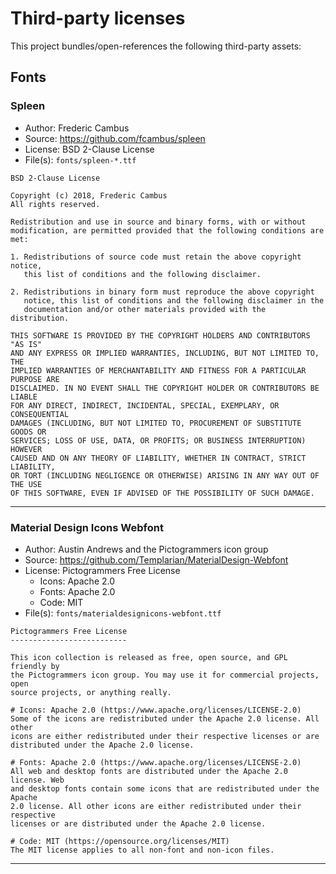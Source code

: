 # Third-party licenses

This project bundles/open-references the following third-party assets:

## Fonts

### Spleen
- Author: Frederic Cambus
- Source: https://github.com/fcambus/spleen
- License: BSD 2-Clause License
- File(s): `fonts/spleen-*.ttf`

```
BSD 2-Clause License

Copyright (c) 2018, Frederic Cambus
All rights reserved.

Redistribution and use in source and binary forms, with or without
modification, are permitted provided that the following conditions are met:

1. Redistributions of source code must retain the above copyright notice,
   this list of conditions and the following disclaimer.

2. Redistributions in binary form must reproduce the above copyright
   notice, this list of conditions and the following disclaimer in the
   documentation and/or other materials provided with the distribution.

THIS SOFTWARE IS PROVIDED BY THE COPYRIGHT HOLDERS AND CONTRIBUTORS "AS IS"
AND ANY EXPRESS OR IMPLIED WARRANTIES, INCLUDING, BUT NOT LIMITED TO, THE
IMPLIED WARRANTIES OF MERCHANTABILITY AND FITNESS FOR A PARTICULAR PURPOSE ARE
DISCLAIMED. IN NO EVENT SHALL THE COPYRIGHT HOLDER OR CONTRIBUTORS BE LIABLE
FOR ANY DIRECT, INDIRECT, INCIDENTAL, SPECIAL, EXEMPLARY, OR CONSEQUENTIAL
DAMAGES (INCLUDING, BUT NOT LIMITED TO, PROCUREMENT OF SUBSTITUTE GOODS OR
SERVICES; LOSS OF USE, DATA, OR PROFITS; OR BUSINESS INTERRUPTION) HOWEVER
CAUSED AND ON ANY THEORY OF LIABILITY, WHETHER IN CONTRACT, STRICT LIABILITY,
OR TORT (INCLUDING NEGLIGENCE OR OTHERWISE) ARISING IN ANY WAY OUT OF THE USE
OF THIS SOFTWARE, EVEN IF ADVISED OF THE POSSIBILITY OF SUCH DAMAGE.
```

---

### Material Design Icons Webfont
- Author: Austin Andrews and the Pictogrammers icon group
- Source: https://github.com/Templarian/MaterialDesign-Webfont
- License: Pictogrammers Free License
  - Icons: Apache 2.0
  - Fonts: Apache 2.0
  - Code: MIT
- File(s): `fonts/materialdesignicons-webfont.ttf`

```
Pictogrammers Free License
--------------------------

This icon collection is released as free, open source, and GPL friendly by
the Pictogrammers icon group. You may use it for commercial projects, open
source projects, or anything really.

# Icons: Apache 2.0 (https://www.apache.org/licenses/LICENSE-2.0)
Some of the icons are redistributed under the Apache 2.0 license. All other
icons are either redistributed under their respective licenses or are
distributed under the Apache 2.0 license.

# Fonts: Apache 2.0 (https://www.apache.org/licenses/LICENSE-2.0)
All web and desktop fonts are distributed under the Apache 2.0 license. Web
and desktop fonts contain some icons that are redistributed under the Apache
2.0 license. All other icons are either redistributed under their respective
licenses or are distributed under the Apache 2.0 license.

# Code: MIT (https://opensource.org/licenses/MIT)
The MIT license applies to all non-font and non-icon files.
```

---
